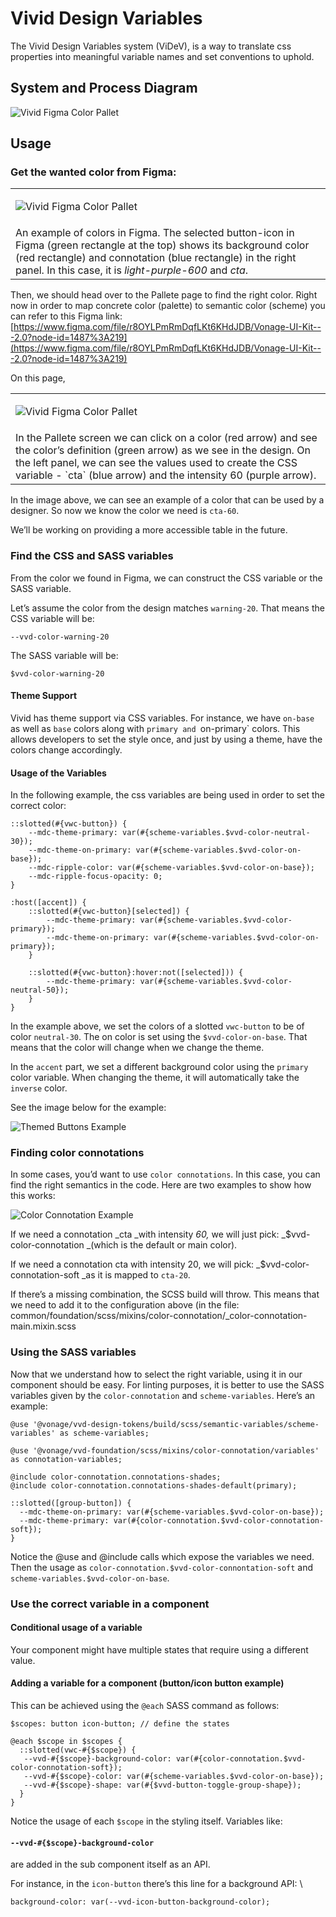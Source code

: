 # Vivid Design Variables

The Vivid Design Variables system (ViDeV), is a way to translate css properties into meaningful variable names and set conventions to uphold.


## System and Process Diagram


![Vivid Figma Color Pallet](./assets/images/Vivid%20Design%20Variables%20System%20Diagram.svg)


## 


## Usage


### Get the wanted color from Figma: 



<table>
  <tr>
   <td>

![Vivid Figma Color Pallet](./assets/images/Vivid%20Figma%20Color%20Pallet.svg)
   </td>
  </tr>
  <tr>
   <td>An example of colors in Figma. The selected button-icon in Figma (green rectangle at the top) shows its background color (red rectangle) and connotation (blue rectangle) in the right panel. In this case, it is <em>light-purple-600 </em>and <em>cta</em>.
   </td>
  </tr>
</table>


Then, we should head over to the Pallete page to find the right color. Right now in order to map concrete color (palette) to semantic color (scheme) you can refer to this Figma link: [https://www.figma.com/file/r8OYLPmRmDqfLKt6KHdJDB/Vonage-UI-Kit---2.0?node-id=1487%3A219](https://www.figma.com/file/r8OYLPmRmDqfLKt6KHdJDB/Vonage-UI-Kit---2.0?node-id=1487%3A219)

On this page,


<table>
  <tr>
   <td>

![Vivid Figma Color Pallet](./assets/images/Vivid%20Figma%20Color%20Pallet%20for%20Real.svg)

   </td>
  </tr>
  <tr>
   <td>In the Pallete screen we can click on a color (red arrow) and see the color’s definition (green arrow) as we see in the design. On the left panel, we can see the values used to create the CSS variable - `cta` (blue arrow) and the intensity 60 (purple arrow).
   </td>
  </tr>
</table>


In the image above, we can see an example of a color that can be used by a designer.  So now we know the color we need is `cta-60`.

We’ll be working on providing a more accessible table in the future.


### Find the CSS and SASS variables

From the color we found in Figma, we can construct the CSS variable or the SASS variable.

Let’s assume the color from the design matches `warning-20`. That means the CSS variable will be:


```
--vvd-color-warning-20
```


The SASS variable will be:


```
$vvd-color-warning-20
```



#### Theme Support

Vivid has theme support via CSS variables.  For instance, we have `on-base` as well as `base` colors along with `primary and `on-primary` colors.  This allows developers to set the style once, and just by using a theme, have the colors change accordingly.


#### Usage of the Variables

In the following example, the css variables are being used in order to set the correct color:


```
::slotted(#{vwc-button}) {
	--mdc-theme-primary: var(#{scheme-variables.$vvd-color-neutral-30});
	--mdc-theme-on-primary: var(#{scheme-variables.$vvd-color-on-base});
	--mdc-ripple-color: var(#{scheme-variables.$vvd-color-on-base});
	--mdc-ripple-focus-opacity: 0;
}

:host([accent]) {
	::slotted(#{vwc-button}[selected]) {
		--mdc-theme-primary: var(#{scheme-variables.$vvd-color-primary});
		--mdc-theme-on-primary: var(#{scheme-variables.$vvd-color-on-primary});
	}

	::slotted(#{vwc-button}:hover:not([selected])) {
		--mdc-theme-primary: var(#{scheme-variables.$vvd-color-neutral-50});
	}
}
```


In the example above, we set the colors of a slotted  `vwc-button` to be of color `neutral-30`.  The on color is set using the `$vvd-color-on-base`.  That means that the color will change when we change the theme.

In the `accent` part, we set a different background color using the `primary` color variable. When changing the theme, it will automatically take the `inverse` color.

See the image below for the example:

![Themed Buttons Example](./assets/images/Themed%20buttons%20example.svg)


### Finding color connotations

In some cases, you’d want to use `color connotations`. In this case, you can find the right semantics in the code. Here are two examples to show how this works:

![Color Connotation Example](./assets/images/Color%20connotation%20code.svg)

If we need a connotation _cta _with intensity _60,_ we will just pick: _$vvd-color-connotation _(which is the default or main color).

If we need a connotation cta with intensity 20, we will pick: _$vvd-color-connotation-soft _as it is mapped to `cta-20`.

If there’s a missing combination, the SCSS build will throw. This means that we need to add it to the configuration above (in the file: common/foundation/scss/mixins/color-connotation/_color-connotation-main.mixin.scss


### Using the SASS variables

Now that we understand how to select the right variable, using it in our component should be easy. For linting purposes, it is better to use the SASS variables given by the `color-connotation` and `scheme-variables`. Here’s an example:


```
@use '@vonage/vvd-design-tokens/build/scss/semantic-variables/scheme-variables' as scheme-variables;

@use '@vonage/vvd-foundation/scss/mixins/color-connotation/variables' as connotation-variables;

@include color-connotation.connotations-shades;
@include color-connotation.connotations-shades-default(primary);

::slotted([group-button]) {
  --mdc-theme-on-primary: var(#{scheme-variables.$vvd-color-on-base});
  --mdc-theme-primary: var(#{color-connotation.$vvd-color-connotation-soft});
}

```


Notice the @use and @include calls which expose the variables we need. Then the usage as `color-connotation.$vvd-color-connontation-soft` and `scheme-variables.$vvd-color-on-base`.


### Use the correct variable in a component


#### Conditional usage of a variable

Your component might have multiple states that require using a different value.


#### Adding a variable for a component (button/icon button example)

This can be achieved using the `@each` SASS command as follows:


```
$scopes: button icon-button; // define the states

@each $scope in $scopes {
  ::slotted(vwc-#{$scope}) {
   --vvd-#{$scope}-background-color: var(#{color-connotation.$vvd-color-connotation-soft});
   --vvd-#{$scope}-color: var(#{scheme-variables.$vvd-color-on-base});
   --vvd-#{$scope}-shape: var(#{$vvd-button-toggle-group-shape});
  }
}

```


Notice the usage of each `$scope` in the styling itself. Variables like:


####  `--vvd-#{$scope}-background-color`

are added in the sub component itself as an API.

For instance, in the `icon-button` there’s this line for a background API: \



```
background-color: var(--vvd-icon-button-background-color);
```
